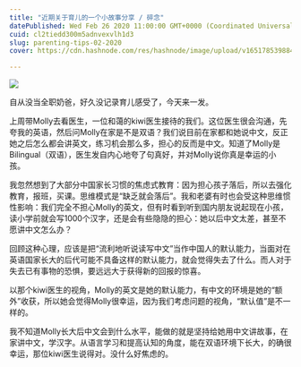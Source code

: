 ```yaml
---
title: "近期关于育儿的一个小故事分享 / 碎念"
datePublished: Wed Feb 26 2020 11:00:00 GMT+0000 (Coordinated Universal Time)
cuid: cl2tiedd300m5adnvexvlh1d3
slug: parenting-tips-02-2020
cover: https://cdn.hashnode.com/res/hashnode/image/upload/v1651785398840/eRQ5TUy6k.jpg

---
```


![](https://i.imgur.com/kHeO8Nz.jpg)

自从没当全职奶爸，好久没记录育儿感受了，今天来一发。

上周带Molly去看医生，一位和蔼的kiwi医生接待的我们。这位医生很会沟通，先夸我的英语，然后问Molly在家是不是双语？我们说目前在家都和她说中文，反正她之后怎么都会讲英文，练习机会那么多，担心的反而是中文。知道了Molly是Bilingual（双语），医生发自内心地夸了句真好，并对Molly说你真是幸运的小孩。

我忽然想到了大部分中国家长习惯的焦虑式教育：因为担心孩子落后，所以去强化教育，报班，买课。思维模式是“缺乏就会落后”。我和老婆有时也会受这种思维惯性影响：我们完全不担心Molly的英文，但有时看到听到国内朋友说起现在小孩，读小学前就会写1000个汉字，还是会有些隐隐的担心：她以后中文太差，甚至不愿讲中文怎么办？

回顾这种心理，应该是把“流利地听说读写中文”当作中国人的默认能力，当面对在英语国家长大的后代可能不具备这样的默认能力，就会觉得失去了什么。而人对于失去已有事物的恐惧，要远远大于获得新的回报的惊喜。

以那个kiwi医生的视角，Molly的英文是她的默认能力，有中文的环境是她的“额外”收获，所以她会觉得Molly很幸运，因为我们考虑问题的视角，“默认值”是不一样的。

我不知道Molly长大后中文会到什么水平，能做的就是坚持给她用中文讲故事，在家讲中文，学汉字。从语言学习和提高认知的角度，能在双语环境下长大，的确很幸运，那位kiwi医生说得对。没什么好焦虑的。